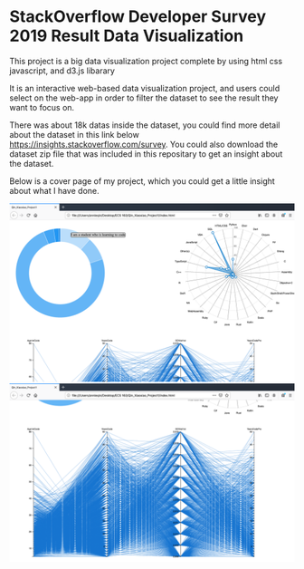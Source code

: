 # StackOverflow Developer Survey 2019 Result Data Visualization

This project is a big data visualization project complete by using html css javascript, and d3.js libarary 

It is an interactive web-based data visualization project, and users could select on the web-app in order to filter the dataset to see the result they want to focus on. 

There was about 18k datas inside the dataset, you could find more detail about the dataset in this link below https://insights.stackoverflow.com/survey. You could also download the dataset zip file that was included in this repositary to get an insight about the dataset. 

Below is a cover page of my project, which you could get a little insight about what I have done. 

![](./coverImg1.png)
![](./coverImg2.png)
